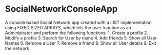 # SocialNetworkConsoleApp
A console based Social Network app created with a LIST implementation using FIXED SIZED ARRAYS, which lets the user function as an Administrator and perform the following functions: 1. Create a profile 2. Modify a profile 3. Search for User by name 4. Add friends 5. Show all User Names 6. Remove a User 7. Remove a friend 8. Show all User details 9. Exit the network
